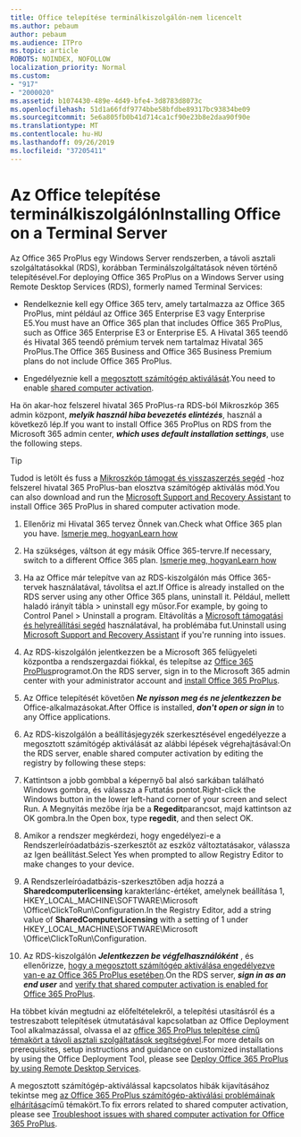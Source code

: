 ```yaml
---
title: Office telepítése terminálkiszolgálón-nem licencelt
ms.author: pebaum
author: pebaum
ms.audience: ITPro
ms.topic: article
ROBOTS: NOINDEX, NOFOLLOW
localization_priority: Normal
ms.custom:
- "917"
- "2000020"
ms.assetid: b1074430-489e-4d49-bfe4-3d8783d8073c
ms.openlocfilehash: 51d1a66fdf9774bbe58bfdbe89317bc93834be09
ms.sourcegitcommit: 5e6a805fb0b41d714ca1cf90e23b8e2daa90f90e
ms.translationtype: MT
ms.contentlocale: hu-HU
ms.lasthandoff: 09/26/2019
ms.locfileid: "37205411"
---
```

# <a name="installing-office-on-a-terminal-server"></a><span data-ttu-id="6ab16-102">Az Office telepítése terminálkiszolgálón</span><span class="sxs-lookup"><span data-stu-id="6ab16-102">Installing Office on a Terminal Server</span></span>

<span data-ttu-id="6ab16-103">Az Office 365 ProPlus egy Windows Server rendszerben, a távoli asztali szolgáltatásokkal (RDS), korábban Terminálszolgáltatások néven történő telepítésével.</span><span class="sxs-lookup"><span data-stu-id="6ab16-103">For deploying Office 365 ProPlus on a Windows Server using Remote Desktop Services (RDS), formerly named Terminal Services:</span></span>
  
- <span data-ttu-id="6ab16-104">Rendelkeznie kell egy Office 365 terv, amely tartalmazza az Office 365 ProPlus, mint például az Office 365 Enterprise E3 vagy Enterprise E5.</span><span class="sxs-lookup"><span data-stu-id="6ab16-104">You must have an Office 365 plan that includes Office 365 ProPlus, such as Office 365 Enterprise E3 or Enterprise E5.</span></span> <span data-ttu-id="6ab16-105">A Hivatal 365 teendő és Hivatal 365 teendő prémium tervek nem tartalmaz Hivatal 365 ProPlus.</span><span class="sxs-lookup"><span data-stu-id="6ab16-105">The Office 365 Business and Office 365 Business Premium plans do not include Office 365 ProPlus.</span></span>

- <span data-ttu-id="6ab16-106">Engedélyeznie kell a [megosztott számítógép aktiválását](https://docs.microsoft.com/DeployOffice/overview-of-shared-computer-activation-for-office-365-proplus).</span><span class="sxs-lookup"><span data-stu-id="6ab16-106">You need to enable [shared computer activation](https://docs.microsoft.com/DeployOffice/overview-of-shared-computer-activation-for-office-365-proplus).</span></span>

<span data-ttu-id="6ab16-107">Ha ön akar-hoz felszerel hivatal 365 ProPlus-ra RDS-ból Mikroszkóp 365 admin központ, ***melyik használ hiba bevezetés elintézés***, használ a következő lép.</span><span class="sxs-lookup"><span data-stu-id="6ab16-107">If you want to install Office 365 ProPlus on RDS from the Microsoft 365 admin center, ***which uses default installation settings***, use the following steps.</span></span>

> [!TIP]
> <span data-ttu-id="6ab16-108">Tudod is letölt és fuss a [Mikroszkóp támogat és visszaszerzés segéd](https://aka.ms/SaRA_OfficeSCA_M365Portal) -hoz felszerel hivatal 365 ProPlus-ban elosztva számítógép aktiválás mód.</span><span class="sxs-lookup"><span data-stu-id="6ab16-108">You can also download and run the [Microsoft Support and Recovery Assistant](https://aka.ms/SaRA_OfficeSCA_M365Portal) to install Office 365 ProPlus in shared computer activation mode.</span></span>
  
1. <span data-ttu-id="6ab16-109">Ellenőriz mi Hivatal 365 tervez Önnek van.</span><span class="sxs-lookup"><span data-stu-id="6ab16-109">Check what Office 365 plan you have.</span></span> [<span data-ttu-id="6ab16-110">Ismerje meg, hogyan</span><span class="sxs-lookup"><span data-stu-id="6ab16-110">Learn how</span></span>](https://docs.microsoft.com/office365/admin/admin-overview/what-subscription-do-i-have)

2. <span data-ttu-id="6ab16-111">Ha szükséges, váltson át egy másik Office 365-tervre.</span><span class="sxs-lookup"><span data-stu-id="6ab16-111">If necessary, switch to a different Office 365 plan.</span></span> [<span data-ttu-id="6ab16-112">Ismerje meg, hogyan</span><span class="sxs-lookup"><span data-stu-id="6ab16-112">Learn how</span></span>](https://docs.microsoft.com/office365/admin/subscriptions-and-billing/switch-to-a-different-plan)

3. <span data-ttu-id="6ab16-113">Ha az Office már telepítve van az RDS-kiszolgálón más Office 365-tervek használatával, távolítsa el azt.</span><span class="sxs-lookup"><span data-stu-id="6ab16-113">If Office is already installed on the RDS server using any other Office 365 plans, uninstall it.</span></span> <span data-ttu-id="6ab16-114">Például, mellett haladó irányít tábla \> uninstall egy műsor.</span><span class="sxs-lookup"><span data-stu-id="6ab16-114">For example, by going to Control Panel \> Uninstall a program.</span></span> <span data-ttu-id="6ab16-115">Eltávolítás a [Microsoft támogatási és helyreállítási segéd](https://aka.ms/SARA-OfficeUninstall-Alchemy) használatával, ha problémába fut.</span><span class="sxs-lookup"><span data-stu-id="6ab16-115">Uninstall using [Microsoft Support and Recovery Assistant](https://aka.ms/SARA-OfficeUninstall-Alchemy) if you're running into issues.</span></span>

4. <span data-ttu-id="6ab16-116">Az RDS-kiszolgálón jelentkezzen be a Microsoft 365 felügyeleti központba a rendszergazdai fiókkal, és telepítse az [Office 365 ProPlus](https://portal.office.com/OLS/MySoftware.aspx)programot.</span><span class="sxs-lookup"><span data-stu-id="6ab16-116">On the RDS server, sign in to the Microsoft 365 admin center with your administrator account and [install Office 365 ProPlus](https://portal.office.com/OLS/MySoftware.aspx).</span></span>

5. <span data-ttu-id="6ab16-117">Az Office telepítését követően ***Ne nyisson meg és ne jelentkezzen be*** Office-alkalmazásokat.</span><span class="sxs-lookup"><span data-stu-id="6ab16-117">After Office is installed, ***don't open or sign in*** to any Office applications.</span></span>

6. <span data-ttu-id="6ab16-118">Az RDS-kiszolgálón a beállításjegyzék szerkesztésével engedélyezze a megosztott számítógép aktiválását az alábbi lépések végrehajtásával:</span><span class="sxs-lookup"><span data-stu-id="6ab16-118">On the RDS server, enable shared computer activation by editing the registry by following these steps:</span></span>

1. <span data-ttu-id="6ab16-119">Kattintson a jobb gombbal a képernyő bal alsó sarkában található Windows gombra, és válassza a Futtatás pontot.</span><span class="sxs-lookup"><span data-stu-id="6ab16-119">Right-click the Windows button in the lower left-hand corner of your screen and select Run.</span></span> <span data-ttu-id="6ab16-120">A Megnyitás mezőbe írja be a **Regedit**parancsot, majd kattintson az OK gombra.</span><span class="sxs-lookup"><span data-stu-id="6ab16-120">In the Open box, type **regedit**, and then select OK.</span></span>

2. <span data-ttu-id="6ab16-121">Amikor a rendszer megkérdezi, hogy engedélyezi-e a Rendszerleíróadatbázis-szerkesztőt az eszköz változtatásakor, válassza az Igen beállítást.</span><span class="sxs-lookup"><span data-stu-id="6ab16-121">Select Yes when prompted to allow Registry Editor to make changes to your device.</span></span>

3. <span data-ttu-id="6ab16-122">A Rendszerleíróadatbázis-szerkesztőben adja hozzá a **Sharedcomputerlicensing** karakterlánc-értéket, amelynek beállítása 1, HKEY_LOCAL_MACHINE\SOFTWARE\Microsoft \Office\ClickToRun\Configuration.</span><span class="sxs-lookup"><span data-stu-id="6ab16-122">In the Registry Editor, add a string value of **SharedComputerLicensing** with a setting of 1 under HKEY_LOCAL_MACHINE\SOFTWARE\Microsoft \Office\ClickToRun\Configuration.</span></span>

7. <span data-ttu-id="6ab16-123">Az RDS-kiszolgálón ***Jelentkezzen be végfelhasználóként*** , és ellenőrizze, [hogy a megosztott számítógép aktiválása engedélyezve van-e az Office 365 ProPlus esetében](https://docs.microsoft.com/DeployOffice/troubleshoot-issues-with-shared-computer-activation-for-office-365-proplus#verify-that-activation-for-office-365-proplus-succeeded).</span><span class="sxs-lookup"><span data-stu-id="6ab16-123">On the RDS server, ***sign in as an end user*** and [verify that shared computer activation is enabled for Office 365 ProPlus](https://docs.microsoft.com/DeployOffice/troubleshoot-issues-with-shared-computer-activation-for-office-365-proplus#verify-that-activation-for-office-365-proplus-succeeded).</span></span>

<span data-ttu-id="6ab16-124">Ha többet kíván megtudni az előfeltételekről, a telepítési utasításról és a testreszabott telepítések útmutatásával kapcsolatban az Office Deployment Tool alkalmazással, olvassa el az [office 365 ProPlus telepítése című témakört a távoli asztali szolgáltatások segítségével](https://docs.microsoft.com/DeployOffice/deploy-office-365-proplus-by-using-remote-desktop-services).</span><span class="sxs-lookup"><span data-stu-id="6ab16-124">For more details on prerequisites, setup instructions and guidance on customized installations by using the Office Deployment Tool, please see [Deploy Office 365 ProPlus by using Remote Desktop Services](https://docs.microsoft.com/DeployOffice/deploy-office-365-proplus-by-using-remote-desktop-services).</span></span>
  
<span data-ttu-id="6ab16-125">A megosztott számítógép-aktiválással kapcsolatos hibák kijavításához tekintse meg [az Office 365 ProPlus számítógép-aktiválási problémáinak elhárítása](https://docs.microsoft.com/DeployOffice/troubleshoot-issues-with-shared-computer-activation-for-office-365-proplus)című témakört.</span><span class="sxs-lookup"><span data-stu-id="6ab16-125">To fix errors related to shared computer activation, please see [Troubleshoot issues with shared computer activation for Office 365 ProPlus](https://docs.microsoft.com/DeployOffice/troubleshoot-issues-with-shared-computer-activation-for-office-365-proplus).</span></span>
  